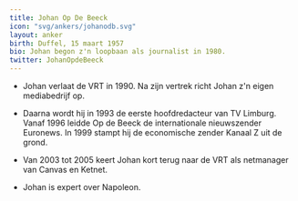 ```yaml
---
title: Johan Op De Beeck
icon: "svg/ankers/johanodb.svg"
layout: anker
birth: Duffel, 15 maart 1957
bio: Johan begon z'n loopbaan als journalist in 1980.
twitter: JohanOpdeBeeck
---
```


* Johan verlaat de VRT in 1990. Na zijn vertrek richt Johan z'n eigen mediabedrijf op.

* Daarna wordt hij in 1993 de eerste hoofdredacteur van TV Limburg. Vanaf 1996 leidde Op de Beeck de internationale nieuwszender Euronews. In 1999 stampt hij de economische zender Kanaal Z uit de grond.

* Van 2003 tot 2005 keert Johan kort terug naar de VRT als netmanager van Canvas en Ketnet.

* Johan is expert over Napoleon.
